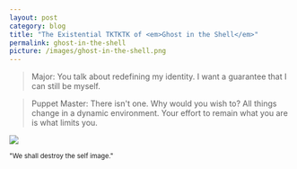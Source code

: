 ```yaml
---
layout: post
category: blog
title: "The Existential TKTKTK of <em>Ghost in the Shell</em>"
permalink: ghost-in-the-shell
picture: /images/ghost-in-the-shell.png
---
```


> Major: You talk about redefining my identity. I want a guarantee that I can still be myself.

> Puppet Master: There isn't one. Why would you wish to? All things change in a dynamic environment. Your effort to remain what you are is what limits you.

<!--more-->

![](https://24.media.tumblr.com/634c88ea340ed7660dc49a630c6c694e/tumblr_n5mkl6PVtX1tv5nh6o1_500.gif)

<small>"We shall destroy the self image."</small>